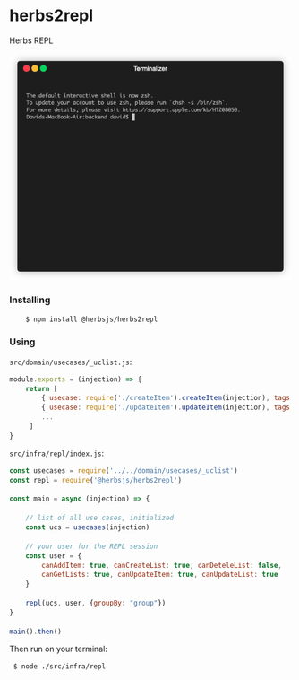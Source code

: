 # herbs2repl
Herbs REPL

![Herbs REPL](./doc/render1607020056527.gif)

### Installing
```
    $ npm install @herbsjs/herbs2repl
```

### Using

`src/domain/usecases/_uclist.js`:
```javascript
module.exports = (injection) => {
    return [
        { usecase: require('./createItem').createItem(injection), tags: { group: 'Items' } },
        { usecase: require('./updateItem').updateItem(injection), tags: { group: 'Items' } },
        ...
     ]
}
```

`src/infra/repl/index.js`:
```javascript
const usecases = require('../../domain/usecases/_uclist')
const repl = require('@herbsjs/herbs2repl')

const main = async (injection) => {

    // list of all use cases, initialized
    const ucs = usecases(injection)

    // your user for the REPL session
    const user = {
        canAddItem: true, canCreateList: true, canDeteleList: false,
        canGetLists: true, canUpdateItem: true, canUpdateList: true
    }

    repl(ucs, user, {groupBy: "group"})
}

main().then()
```

Then run on your terminal:

     $ node ./src/infra/repl
